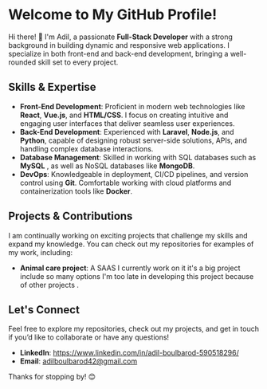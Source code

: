 # Welcome to My GitHub Profile!

Hi there! 👋 I'm Adil, a passionate **Full-Stack Developer** with a strong background in building dynamic and responsive web applications. I specialize in both front-end and back-end development, bringing a well-rounded skill set to every project.

## Skills & Expertise

- **Front-End Development**: Proficient in modern web technologies like **React**, **Vue.js**, and **HTML/CSS**. I focus on creating intuitive and engaging user interfaces that deliver seamless user experiences.
- **Back-End Development**: Experienced with **Laravel**, **Node.js**, and **Python**, capable of designing robust server-side solutions, APIs, and handling complex database interactions.
- **Database Management**: Skilled in working with SQL databases such as **MySQL** , as well as NoSQL databases like **MongoDB**.
- **DevOps**: Knowledgeable in deployment, CI/CD pipelines, and version control using **Git**. Comfortable working with cloud platforms and containerization tools like **Docker**.

## Projects & Contributions

I am continually working on exciting projects that challenge my skills and expand my knowledge. You can check out my repositories for examples of my work, including:

- **Animal care project**: A SAAS I currently work on it it's a big project include so many options I'm too late in developing this project because of other projects .

## Let's Connect

Feel free to explore my repositories, check out my projects, and get in touch if you’d like to collaborate or have any questions!

- **LinkedIn**: https://www.linkedin.com/in/adil-boulbarod-590518296/
- **Email**: adilboulbarod42@gmail.com

Thanks for stopping by! 😊

